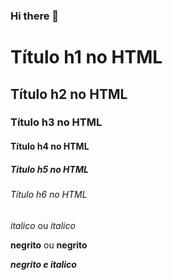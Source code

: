 ### Hi there 👋

<!-- Cabeçalhos -->

# Título h1 no HTML
## Título h2 no HTML
### Título h3 no HTML
#### Título h4 no HTML
##### Título h5 no HTML
###### Título h6 no HTML

*italico* ou _italico_

**negrito** ou __negrito__

___negrito e italico___


<!-- Lista ordenada>

- Lista 1
- Lista 2
  - Sublista

<!--
**dev-davimarques/dev-davimarques** is a ✨ _special_ ✨ repository because its `README.md` (this file) appears on your GitHub profile.

Here are some ideas to get you started:

- 🔭 I’m currently working on ...
- 🌱 I’m currently learning ...
- 👯 I’m looking to collaborate on ...
- 🤔 I’m looking for help with ...
- 💬 Ask me about ...
- 📫 How to reach me: ...
- 😄 Pronouns: ...
- ⚡ Fun fact: ...
-->